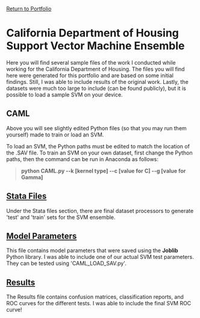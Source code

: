 [Return to Portfolio](https://kgalvancuesta.github.io/portfolio/)

# California Department of Housing Support Vector Machine Ensemble

Here you will find several sample files of the work I conducted while working for the California Department of Housing. The files you will find here were generated for this portfolio and are based on some initial findings. Still, I was able to include results of the original work. Lastly, the datasets were much too large to include (can be found publicly), but it is possible to load a sample SVM on your device.

## CAML
Above you will see slightly edited Python files (so that you may run them yourself) made to train or load an SVM.

To load an SVM, the Python paths must be edited to match the location of the .SAV file. To train an SVM on your own dataset, first change the Python paths, then the command can be run in Anaconda as follows:  

> **python CAML.py --k [kernel type] --c [value for C] --g [value for Gamma]**
 
## [Stata Files](https://github.com/kgalvancuesta/portfolio/tree/main/CA%20SVM%20Model/Stata%20Files)
Under the Stata files section, there are final dataset processors to generate 'test' and 'train' sets for the SVM ensemble.

## [Model Parameters](https://github.com/kgalvancuesta/portfolio/tree/main/CA%20SVM%20Model/Model%20Parameters)
This file contains model parameters that were saved using the **Joblib** Python library. I was able to include one of our actual SVM test parameters. They can be tested using 'CAML_LOAD_SAV.py'.

## [Results](https://github.com/kgalvancuesta/portfolio/tree/main/CA%20SVM%20Model/Results)
The Results file contains confusion matrices, classification reports, and ROC curves for the different tests. I was able to include the final SVM ROC curve!
